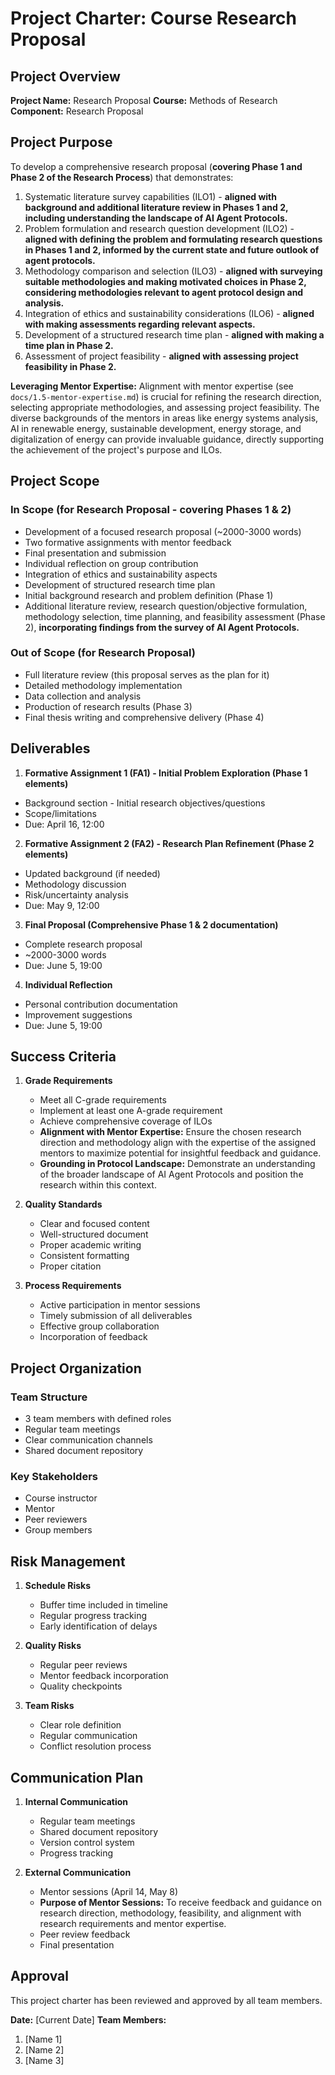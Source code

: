 # Project Charter: Course Research Proposal

## Project Overview
**Project Name:** Research Proposal
**Course:** Methods of Research
**Component:** Research Proposal

## Project Purpose
To develop a comprehensive research proposal (**covering Phase 1 and Phase 2 of the Research Process**) that demonstrates:
1.  Systematic literature survey capabilities (ILO1) - **aligned with background and additional literature review in Phases 1 and 2, including understanding the landscape of AI Agent Protocols.**
2.  Problem formulation and research question development (ILO2) - **aligned with defining the problem and formulating research questions in Phases 1 and 2, informed by the current state and future outlook of agent protocols.**
3.  Methodology comparison and selection (ILO3) - **aligned with surveying suitable methodologies and making motivated choices in Phase 2, considering methodologies relevant to agent protocol design and analysis.**
4.  Integration of ethics and sustainability considerations (ILO6) - **aligned with making assessments regarding relevant aspects.**
5.  Development of a structured research time plan - **aligned with making a time plan in Phase 2.**
6.  Assessment of project feasibility - **aligned with assessing project feasibility in Phase 2.**

**Leveraging Mentor Expertise:** Alignment with mentor expertise (see `docs/1.5-mentor-expertise.md`) is crucial for refining the research direction, selecting appropriate methodologies, and assessing project feasibility. The diverse backgrounds of the mentors in areas like energy systems analysis, AI in renewable energy, sustainable development, energy storage, and digitalization of energy can provide invaluable guidance, directly supporting the achievement of the project's purpose and ILOs.

## Project Scope

### In Scope (for Research Proposal - covering Phases 1 & 2)
- Development of a focused research proposal (~2000-3000 words)
- Two formative assignments with mentor feedback
- Final presentation and submission
- Individual reflection on group contribution
- Integration of ethics and sustainability aspects
- Development of structured research time plan
- Initial background research and problem definition (Phase 1)
- Additional literature review, research question/objective formulation, methodology selection, time planning, and feasibility assessment (Phase 2), **incorporating findings from the survey of AI Agent Protocols.**

### Out of Scope (for Research Proposal)
- Full literature review (this proposal serves as the plan for it)
- Detailed methodology implementation
- Data collection and analysis
- Production of research results (Phase 3)
- Final thesis writing and comprehensive delivery (Phase 4)

## Deliverables
1.  **Formative Assignment 1 (FA1) - Initial Problem Exploration (Phase 1 elements)**
   - Background section
    - Initial research objectives/questions
   - Scope/limitations
   - Due: April 16, 12:00

2.  **Formative Assignment 2 (FA2) - Research Plan Refinement (Phase 2 elements)**
   - Updated background (if needed)
   - Methodology discussion
   - Risk/uncertainty analysis
   - Due: May 9, 12:00

3.  **Final Proposal (Comprehensive Phase 1 & 2 documentation)**
   - Complete research proposal
   - ~2000-3000 words
   - Due: June 5, 19:00

4.  **Individual Reflection**
   - Personal contribution documentation
   - Improvement suggestions
   - Due: June 5, 19:00

## Success Criteria
1. **Grade Requirements**
   - Meet all C-grade requirements
   - Implement at least one A-grade requirement
   - Achieve comprehensive coverage of ILOs
   - **Alignment with Mentor Expertise:** Ensure the chosen research direction and methodology align with the expertise of the assigned mentors to maximize potential for insightful feedback and guidance.
   - **Grounding in Protocol Landscape:** Demonstrate an understanding of the broader landscape of AI Agent Protocols and position the research within this context.

2. **Quality Standards**
   - Clear and focused content
   - Well-structured document
   - Proper academic writing
   - Consistent formatting
   - Proper citation

3. **Process Requirements**
   - Active participation in mentor sessions
   - Timely submission of all deliverables
   - Effective group collaboration
   - Incorporation of feedback

## Project Organization

### Team Structure
- 3 team members with defined roles
- Regular team meetings
- Clear communication channels
- Shared document repository

### Key Stakeholders
- Course instructor
- Mentor
- Peer reviewers
- Group members

## Risk Management
1. **Schedule Risks**
   - Buffer time included in timeline
   - Regular progress tracking
   - Early identification of delays

2. **Quality Risks**
   - Regular peer reviews
   - Mentor feedback incorporation
   - Quality checkpoints

3. **Team Risks**
   - Clear role definition
   - Regular communication
   - Conflict resolution process

## Communication Plan
1. **Internal Communication**
   - Regular team meetings
   - Shared document repository
   - Version control system
   - Progress tracking

2. **External Communication**
   - Mentor sessions (April 14, May 8)
   - **Purpose of Mentor Sessions:** To receive feedback and guidance on research direction, methodology, feasibility, and alignment with research requirements and mentor expertise.
   - Peer review feedback
   - Final presentation

## Approval
This project charter has been reviewed and approved by all team members.

**Date:** [Current Date]
**Team Members:**
1. [Name 1]
2. [Name 2]
3. [Name 3] 